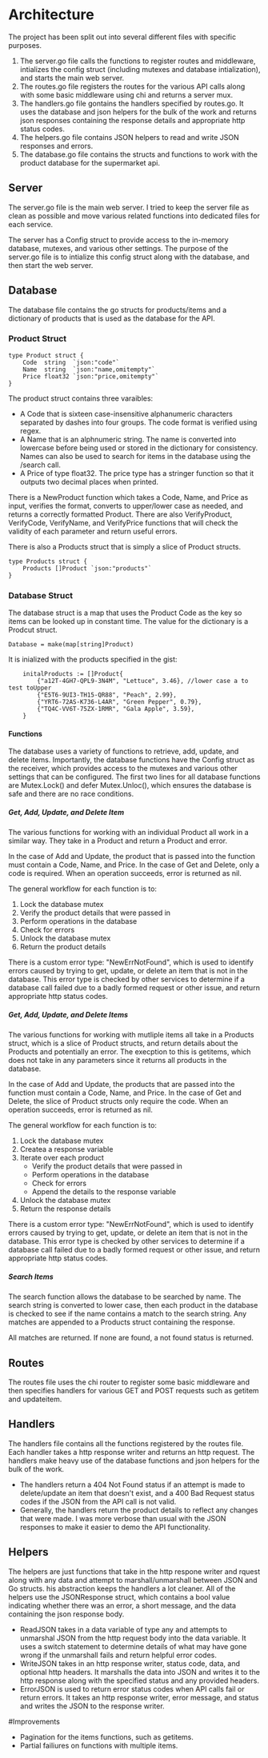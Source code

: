 # Architecture

The project has been split out into several different files with specific purposes.

1. The server.go file calls the functions to register routes and middleware, intializes the config struct (including mutexes and database intialization), and starts the main web server.
2. The routes.go file registers the routes for the various API calls along with some basic middleware using chi and returns a server mux.
4. The handlers.go file gontains the handlers specified by routes.go. It uses the database and json helpers for the bulk of the work and returns json responses containing the response details and appropriate http status codes.
5. The helpers.go file contains JSON helpers to read and write JSON responses and errors.
6. The database.go file contains the structs and functions to work with the product database for the supermarket api.

## Server
The server.go file is the main web server. I tried to keep the server file as clean as possible and move various related functions into dedicated files for each service. 

The server has a Config struct to provide access to the in-memory database, mutexes, and various other settings. The purpose of the server.go file is to intialize this config struct along with the database, and then start the web server.

## Database
The database file contains the go structs for products/items and a dictionary of products that is used as the database for the API. 

### Product Struct
```
type Product struct {
	Code  string  `json:"code"`
	Name  string  `json:"name,omitempty"`
	Price float32 `json:"price,omitempty"`
}

```
The product struct contains three varaibles:
- A Code that is sixteen case-insensitive alphanumeric characters separated by dashes into four groups. The code format is verified using regex.
- A Name that is an alphnumeric string. The name is converted into lowercase before being used or stored in the dictionary for consistency. Names can also be used to search for items in the database using the /search call.
- A Price  of type float32. The price type has a stringer function so that it outputs two decimal places when printed.

There is a NewProduct function which takes a Code, Name, and Price as input, verifies the format, converts to upper/lower case as needed, and returns a correctly formatted Product. There are also VerifyProduct, VerifyCode, VerifyName, and VerifyPrice functions that will check the validity of each parameter and return useful errors.

There is also a Products struct that is simply a slice of Product structs.
```
type Products struct {
	Products []Product `json:"products"`
}
```

### Database Struct
The database struct is a map that uses the Product Code as the key so items can be looked up in constant time. The value for the dictionary is a Prodcut struct. 
```
Database = make(map[string]Product)
```

It is inialized with the products specified in the gist:
```
	initalProducts := []Product{
		{"a12T-4GH7-QPL9-3N4M", "Lettuce", 3.46}, //lower case a to test toUpper
		{"E5T6-9UI3-TH15-QR88", "Peach", 2.99},
		{"YRT6-72AS-K736-L4AR", "Green Pepper", 0.79},
		{"TQ4C-VV6T-75ZX-1RMR", "Gala Apple", 3.59},
	}
```
#### Functions
The database uses a variety of functions to retrieve, add, update, and delete items. Importantly, the database functions have the Config struct as the receiver, which provides access to the mutexes and various other settings that can be configured. The first two lines for all database functions are Mutex.Lock() and defer Mutex.Unloc(), which ensures the database is safe and there are no race conditions.

##### Get, Add, Update, and Delete Item
The various functions for working with an individual Product all work in a similar way. They take in a Product and return a Product and error. 

In the case of Add and Update, the product that is passed into the function must contain a Code, Name, and Price. In the case of Get and Delete, only a code is required. When an operation succeeds, error is returned as nil. 

The general workflow for each function is to:
1. Lock the database mutex
2. Verify the product details that were passed in
3. Perform operations in the database
4. Check for errors 
5. Unlock the database mutex
6. Return the product details

There is a custom error type: "NewErrNotFound", which is used to identify errors caused by trying to get, update, or delete an item that is not in the database. This error type is checked by other services to determine if a database call failed due to a badly formed request or other issue, and return appropriate http status codes.

##### Get, Add, Update, and Delete Items
The various functions for working with mutliple items all take in a Products struct, which is a slice of Product structs, and return details about the Products and potentially an error. The execption to this is getitems, which does not take in any parameters since it returns all products in the database.

In the case of Add and Update, the products that are passed into the function must contain a Code, Name, and Price. In the case of Get and Delete, the slice of Product structs only require the code. When an operation succeeds, error is returned as nil. 

The general workflow for each function is to:
1. Lock the database mutex
2. Createa a response variable
3. Iterate over each product
   - Verify the product details that were passed in
   - Perform operations in the database
   - Check for errors 
   - Append the details to the response variable
7. Unlock the database mutex
8. Return the response details

There is a custom error type: "NewErrNotFound", which is used to identify errors caused by trying to get, update, or delete an item that is not in the database. This error type is checked by other services to determine if a database call failed due to a badly formed request or other issue, and return appropriate http status codes.

##### Search Items
The search function allows the database to be searched by name. The search string is converted to lower case, then each product in the database is checked to see if the name contains a match to the search string. Any matches are appended to a Products struct containing the response.

All matches are returned. If none are found, a not found status is returned.

## Routes
The routes file uses the chi router to register some basic middleware and then specifies handlers for various GET and POST requests such as getitem and updateitem. 

## Handlers
The handlers file contains all the functions registered by the routes file. Each handler takes a http response writer and returns an http request. The handlers make heavy use of the database functions and json helpers for the bulk of the work. 
- The handlers return a 404 Not Found status if an attempt is made to delete/update an item that doesn't exist, and a 400 Bad Request status codes if the JSON from the API call is not valid.
- Generally, the handlers return the product details to reflect any changes that were made. I was more verbose than usual with the JSON responses to make it easier to demo the API functionality.

## Helpers
The helpers are just functions that take in the http respone writer and rquest along with any data and attempt to marshall/unmarshall between JSON and Go structs. his abstraction keeps the handlers a lot cleaner. All of the helpers use the JSONResponse struct, which contains a bool value indicating whether there was an error, a short message, and the data containing the json response body.

- ReadJSON takes in a data variable of type any and attempts to unmarshal JSON from the http request body into the data variable. It uses a switch statement to determine details of what may have gone wrong if the unmarshall fails and return helpful error codes.
- WriteJSON takes in an http response writer, status code, data, and optional http headers. It marshalls the data into JSON and writes it to the http response along with the specified status and any provided headers.
- ErrorJSON is used to return error status codes when API calls fail or return errors. It takes an http response writer, error message, and status and writes the JSON to the response writer.


#Improvements
- Pagination for the items functions, such as getitems.
- Partial failiures on functions with multiple items.
